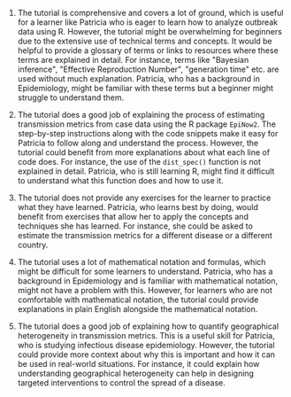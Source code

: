 1. The tutorial is comprehensive and covers a lot of ground, which is useful for a learner like Patricia who is eager to learn how to analyze outbreak data using R. However, the tutorial might be overwhelming for beginners due to the extensive use of technical terms and concepts. It would be helpful to provide a glossary of terms or links to resources where these terms are explained in detail. For instance, terms like "Bayesian inference", "Effective Reproduction Number", "generation time" etc. are used without much explanation. Patricia, who has a background in Epidemiology, might be familiar with these terms but a beginner might struggle to understand them.

2. The tutorial does a good job of explaining the process of estimating transmission metrics from case data using the R package `EpiNow2`. The step-by-step instructions along with the code snippets make it easy for Patricia to follow along and understand the process. However, the tutorial could benefit from more explanations about what each line of code does. For instance, the use of the `dist_spec()` function is not explained in detail. Patricia, who is still learning R, might find it difficult to understand what this function does and how to use it.

3. The tutorial does not provide any exercises for the learner to practice what they have learned. Patricia, who learns best by doing, would benefit from exercises that allow her to apply the concepts and techniques she has learned. For instance, she could be asked to estimate the transmission metrics for a different disease or a different country.

4. The tutorial uses a lot of mathematical notation and formulas, which might be difficult for some learners to understand. Patricia, who has a background in Epidemiology and is familiar with mathematical notation, might not have a problem with this. However, for learners who are not comfortable with mathematical notation, the tutorial could provide explanations in plain English alongside the mathematical notation.

5. The tutorial does a good job of explaining how to quantify geographical heterogeneity in transmission metrics. This is a useful skill for Patricia, who is studying infectious disease epidemiology. However, the tutorial could provide more context about why this is important and how it can be used in real-world situations. For instance, it could explain how understanding geographical heterogeneity can help in designing targeted interventions to control the spread of a disease.
